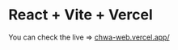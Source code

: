 # React + Vite + Vercel

You can check the live => [chwa-web.vercel.app/](https://chwa-web.vercel.app/)
